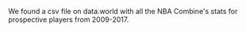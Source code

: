 
We found a csv file on data.world with all the NBA Combine's stats for prospective players from 2009-2017.  
